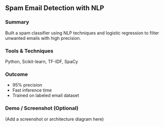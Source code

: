 ## Spam Email Detection with NLP

### Summary  
Built a spam classifier using NLP techniques and logistic regression to filter unwanted emails with high precision.

### Tools & Techniques  
Python, Scikit-learn, TF-IDF, SpaCy

### Outcome  
- 95% precision  
- Fast inference time  
- Trained on labeled email dataset

### Demo / Screenshot (Optional)  
(Add a screenshot or architecture diagram here)
